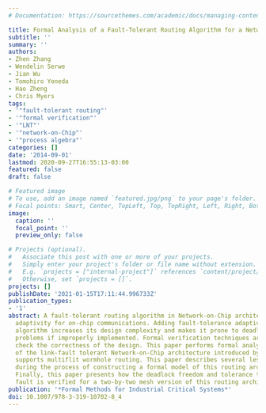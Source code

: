 ```yaml
---
# Documentation: https://sourcethemes.com/academic/docs/managing-content/

title: Formal Analysis of a Fault-Tolerant Routing Algorithm for a Network-on-Chip
subtitle: ''
summary: ''
authors:
- Zhen Zhang
- Wendelin Serwe
- Jian Wu
- Tomohiro Yoneda
- Hao Zheng
- Chris Myers
tags:
- '"fault-tolerant routing"'
- '"formal verification"'
- '"LNT"'
- '"network-on-Chip"'
- '"process algebra"'
categories: []
date: '2014-09-01'
lastmod: 2020-09-27T16:55:13-03:00
featured: false
draft: false

# Featured image
# To use, add an image named `featured.jpg/png` to your page's folder.
# Focal points: Smart, Center, TopLeft, Top, TopRight, Left, Right, BottomLeft, Bottom, BottomRight.
image:
  caption: ''
  focal_point: ''
  preview_only: false

# Projects (optional).
#   Associate this post with one or more of your projects.
#   Simply enter your project's folder or file name without extension.
#   E.g. `projects = ["internal-project"]` references `content/project/deep-learning/index.md`.
#   Otherwise, set `projects = []`.
projects: []
publishDate: '2021-01-15T17:11:44.996733Z'
publication_types:
- '1'
abstract: A fault-tolerant routing algorithm in Network-on-Chip architectures provides
  adaptivity for on-chip communications. Adding fault-tolerance adaptivity to a routing
  algorithm increases its design complexity and makes it prone to deadlock and other
  problems if improperly implemented. Formal verification techniques are needed to
  check the correctness of the design. This paper performs formal analysis on an extension
  of the link-fault tolerant Network-on-Chip architecture introduced by Wu et al that
  supports multiflit wormhole routing. This paper describes several lessons learned
  during the process of constructing a formal model of this routing architecture.
  Finally, this paper presents how the deadlock freedom and tolerance to a single-link
  fault is verified for a two-by-two mesh version of this routing architecture.
publication: '*Formal Methods for Industrial Critical Systems*'
doi: 10.1007/978-3-319-10702-8_4
---
```

